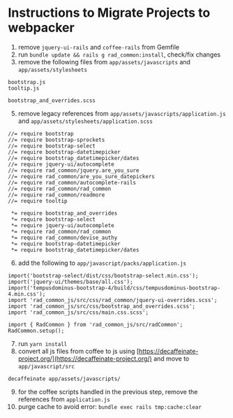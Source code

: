 # Instructions to Migrate Projects to webpacker

1. remove `jquery-ui-rails` and `coffee-rails` from Gemfile
2. run `bundle update && rails g rad_common:install`, check/fix changes
4. remove the following files from `app/assets/javascripts` and `app/assets/stylesheets`
```
bootstrap.js
tooltip.js

bootstrap_and_overrides.scss
```
5. remove legacy references from `app/assets/javascripts/application.js` and `app/assets/stylesheets/application.scss`
```
//= require bootstrap
//= require bootstrap-sprockets
//= require bootstrap-select
//= require bootstrap-datetimepicker
//= require bootstrap_datetimepicker/dates
//= require jquery-ui/autocomplete
//= require rad_common/jquery.are_you_sure
//= require rad_common/are_you_sure_datepickers
//= require rad_common/autocomplete-rails
//= require rad_common/rad_common
//= require rad_common/readmore
//= require tooltip

 *= require bootstrap_and_overrides
 *= require bootstrap-select
 *= require jquery-ui/autocomplete
 *= require rad_common/rad_common
 *= require rad_common/devise_authy
 *= require bootstrap-datetimepicker
 *= require bootstrap_datetimepicker/dates
```

6. add the following to `app/javascript/packs/application.js`
```
import('bootstrap-select/dist/css/bootstrap-select.min.css');
import('jquery-ui/themes/base/all.css');
import('tempusdominus-bootstrap-4/build/css/tempusdominus-bootstrap-4.min.css');
import 'rad_common_js/src/css/rad_common/jquery-ui-overrides.scss';
import 'rad_common_js/src/css/bootstrap_and_overrides.scss';
import 'rad_common_js/src/css/main.css.scss';

import { RadCommon } from 'rad_common_js/src/radCommon';
RadCommon.setup();
```
7. run `yarn install`
8. convert all js files from coffee to js using [https://decaffeinate-project.org/](https://decaffeinate-project.org/) and move to `app/javascript/src`
```
decaffeinate app/assets/javascripts/
```
9. for the coffee scripts handled in the previous step, remove the references from `application.js`
10. purge cache to avoid error: `bundle exec rails tmp:cache:clear`
